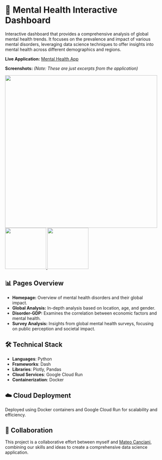 # 🧠 Mental Health Interactive Dashboard

Interactive dashboard that provides a comprehensive analysis of global mental health trends. It focuses on the prevalence and impact of various mental disorders, leveraging data science techniques to offer insights into mental health across different demographics and regions.

**Live Application:** [Mental Health App](https://mental-health-app-4uj7xqdbba-uc.a.run.app)

**Screenshots:** *(Note: These are just excerpts from the application)*

<a href="https://github.com/Tanguy9862/mental-health-app/blob/master/assets/screenshots/overview.png">
  <img src="https://github.com/Tanguy9862/mental-health-app/blob/master/assets/screenshots/overview.png" width="500px" />
</a>
<a href="https://github.com/Tanguy9862/mental-health-app/blob/master/assets/screenshots/global_analysis.png">
  <img src="https://github.com/Tanguy9862/mental-health-app/blob/master/assets/screenshots/global_analysis.png" width="135px" />
</a>
<a href="https://github.com/Tanguy9862/mental-health-app/blob/master/assets/screenshots/survey.png">
  <img src="https://github.com/Tanguy9862/mental-health-app/blob/master/assets/screenshots/survey.png" width="135px" />
</a>

## 📊 Pages Overview
- **Homepage:** Overview of mental health disorders and their global impact.
- **Global Analysis:** In-depth analysis based on location, age, and gender.
- **Disorder-GDP:** Examines the correlation between economic factors and mental health.
- **Survey Analysis:** Insights from global mental health surveys, focusing on public perception and societal impact.

## 🛠️ Technical Stack
- **Languages**: Python
- **Frameworks**: Dash
- **Libraries**: Plotly, Pandas
- **Cloud Services**: Google Cloud Run
- **Containerization**: Docker

## ☁️ Cloud Deployment
Deployed using Docker containers and Google Cloud Run for scalability and efficiency.

## 🤝 Collaboration
This project is a collaborative effort between myself and [Mateo Canciani](https://github.com/MateoCanciani), combining our skills and ideas to create a comprehensive data science application.

